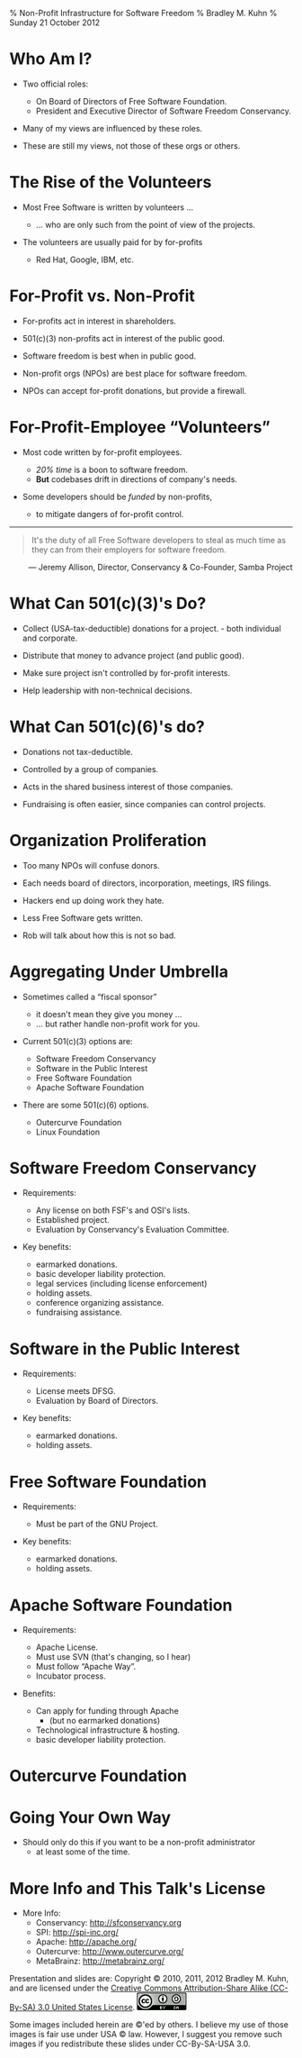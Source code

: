 % Non-Profit Infrastructure for Software Freedom
% Bradley M. Kuhn
% Sunday 21 October 2012

# Who Am I?

+ Two official roles:
    - On Board of Directors of Free Software Foundation.
    - President and Executive Director of Software Freedom Conservancy.

+ Many of my views are influenced by these roles.

+ These are still my views, not those of these orgs or others.

# The Rise of the Volunteers

+ Most Free Software is written by volunteers &hellip;
     + &hellip; who are only such from the point of view of the projects.

+ The volunteers are usually paid for by for-profits
     - Red Hat, Google, IBM, etc.

# For-Profit vs. Non-Profit

+ For-profits act in interest in shareholders.

+ 501(c)(3) non-profits act in interest of the public good.

+ Software freedom is best when in public good.

+ Non-profit orgs (NPOs) are best place for software freedom.

+ NPOs can accept for-profit donations, but provide a firewall.

# For-Profit-Employee &ldquo;Volunteers&rdquo;

+ Most code written by for-profit employees.
     + *20% time* is a boon to software freedom.
     + **But** codebases drift in directions of company's needs.

+ Some developers should be *funded* by non-profits,
     - to mitigate dangers of for-profit control.

***

> It's the duty of all Free Software developers to steal as much time as they can from their employers for software freedom.

<span class="fitonslide">
<p align=right>
 &mdash; Jeremy Allison, Director, Conservancy &amp; Co-Founder, Samba Project
</p>
</span>

# What Can 501(c)(3)'s Do?

+ Collect (USA-tax-deductible) donations for a project.
      - both individual and corporate.

+ Distribute that money to advance project (and public good).

+ Make sure project isn't controlled by for-profit interests.

+ Help leadership with non-technical decisions.

# What Can 501(c)(6)'s do?

+ Donations not tax-deductible.

+ Controlled by a group of companies.

+ Acts in the shared business interest of those companies.

+ Fundraising is often easier, since companies can control projects.

# Organization Proliferation

+ Too many NPOs will confuse donors.

+ Each needs board of directors, incorporation, meetings, IRS filings.

+ Hackers end up doing work they hate.

+ Less Free Software gets written.

+ Rob will talk about how this is not so bad.

# Aggregating Under Umbrella

+ Sometimes called a &ldquo;fiscal sponsor&rdquo;
    + it doesn't mean they give you money &hellip;
    + &hellip; but rather handle non-profit work for you.

+ Current 501(c)(3) options are:
     - Software Freedom Conservancy
     - Software in the Public Interest
     - Free Software Foundation 
     - Apache Software Foundation

+ There are some 501(c)(6) options.
     - Outercurve Foundation
     - Linux Foundation

# Software Freedom Conservancy

+ Requirements:
    - Any license on both FSF's and OSI's lists.
    - Established project.
    - Evaluation by Conservancy's Evaluation Committee.

+ Key benefits:
    - earmarked donations.
    - basic developer liability protection.
    - legal services (including license enforcement)
    - holding assets.
    - conference organizing assistance.
    - fundraising assistance.

# Software in the Public Interest

+ Requirements:
    - License meets DFSG.
    - Evaluation by Board of Directors.

+ Key benefits:
    - earmarked donations.
    - holding assets.

# Free Software Foundation

+ Requirements:
    - Must be part of the GNU Project.

+ Key benefits:
    - earmarked donations.
    - holding assets.

# Apache Software Foundation

+ Requirements:
    - Apache License.
    - Must use SVN (that's changing, so I hear)
    - Must follow &ldquo;Apache Way&rdquo;.
    - Incubator process.

+ Benefits:
    - Can apply for funding through Apache
        - (but no earmarked donations)
    - Technological infrastructure &amp; hosting.
    - basic developer liability protection.

# Outercurve Foundation

# Going Your Own Way

+ Should only do this if you want to be a non-profit administrator
     + at least some of the time.

# More Info and This Talk's License

+ More Info:
    + Conservancy: http://sfconservancy.org
    + SPI: http://spi-inc.org/
    + Apache: http://apache.org/
    + Outercurve: http://www.outercurve.org/
    + MetaBrainz: http://metabrainz.org/

<span class="fitonslide">
<p>Presentation and slides are: Copyright &copy; 2010, 2011, 2012 Bradley M. Kuhn, and are licensed under the <a href="http://creativecommons.org/licenses/by-sa/3.0/usa/">Creative Commons Attribution-Share Alike (CC-By-SA) 3.0 United States License</a>. <img src="cc-by-sa-3-0_88x31.png"/></p>

<p>Some images included herein are &copy;'ed by others. I believe my use of those images is fair use under USA &copy; law.  However, I suggest you remove such images if you redistribute these slides under CC-By-SA-USA 3.0.
</p>
</span>
